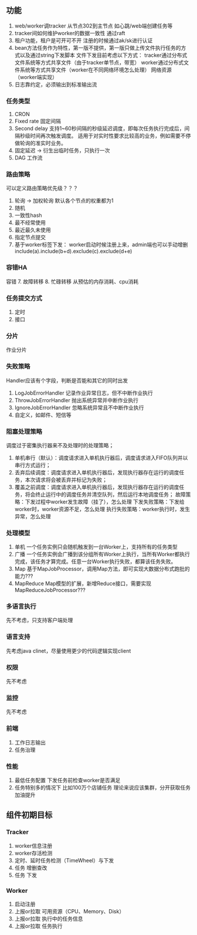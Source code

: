 ## 功能

1. web/worker调tracker 从节点302到主节点 如心跳/web端创建任务等
2. tracker间如何维护worker的数据一致性 通过raft
3. 租户功能，租户是可开可不开 注册的时候通过ak/sk进行认证
6. bean方法任务作为特性，第一版不提供，第一版只做上传文件执行任务的方式以及通过string下发脚本
    文件下发目前考虑以下方式：
        tracker通过分布式文件系统等方式共享文件（由于tracker单节点，带宽）
        worker通过分布式文件系统等方式共享文件（worker在不同网络环境怎么处理）
        网络资源（worker端实现）
7. 日志靠约定，必须输出到标准输出流

### 任务类型
1. CRON
2. Fixed rate 固定间隔
3. Second delay 支持1~60秒间隔的秒级延迟调度，即每次任务执行完成后，间隔秒级时间再次触发调度。 适用于对实时性要求比较高的业务，例如需要不停做轮询的准实时业务。
4. 固定延迟  -> 衍生出临时任务，只执行一次
5. DAG 工作流

### 路由策略

可以定义路由策略优先级？？？

1. 轮询 -> 加权轮询 默认各个节点的权重都为1
2. 随机
3. 一致性hash
4. 最不经常使用
5. 最近最久未使用
6. 指定节点提交
7. 基于worker标签下发：
    worker启动时候注册上来，admin端也可以手动增删
    include(a).include(b+d).exclude(c).exclude(d+e)

### 容错HA
容错
7. 故障转移
8. 忙碌转移  从预估的内存消耗、cpu消耗

### 任务提交方式
1. 定时
5. 接口

### 分片

作业分片

### 失败策略

Handler应该有个字段，判断是否能和其它的同时出发

1. LogJobErrorHandler 记录作业异常日志，但不中断作业执行
2. ThrowJobErrorHandler 抛出系统异常并中断作业执行
3. IgnoreJobErrorHandler 忽略系统异常且不中断作业执行
4. 自定义，如邮件、短信等

### 阻塞处理策略
调度过于密集执行器来不及处理时的处理策略；
1. 单机串行（默认）：调度请求进入单机执行器后，调度请求进入FIFO队列并以串行方式运行；
2. 丢弃后续调度：调度请求进入单机执行器后，发现执行器存在运行的调度任务，本次请求将会被丢弃并标记为失败；
3. 覆盖之前调度：调度请求进入单机执行器后，发现执行器存在运行的调度任务，将会终止运行中的调度任务并清空队列，然后运行本地调度任务；
故障策略：下发过程中worker发生故障（挂了），怎么处理
下发失败策略：下发给worker时，worker资源不足，怎么处理
执行失败策略：worker执行时，发生异常，怎么处理

### 处理模型
1. 单机 一个任务实例只会随机触发到一台Worker上，支持所有的任务类型
2. 广播 一个任务实例会广播到该分组所有Worker上执行，当所有Worker都执行完成，该任务才算完成。任意一台Worker执行失败，都算该任务失败。
3. Map 基于MapJobProcessor，调用Map方法，即可实现大数据分布式跑批的能力???
4. MapReduce Map模型的扩展，新增Reduce接口，需要实现MapReduceJobProcessor???

### 多语言执行
先不考虑，只支持客户端处理

### 语言支持
先考虑java clinet，尽量使用更少的代码逻辑实现client

### 权限
先不考虑

### 监控
先不考虑

### 前端
1. 工作日志输出
2. 任务治理

### 性能
1. 最低任务配置 下发任务前检查worker是否满足
2. 任务特别多的情况下 比如100万个店铺任务 理论来说应该集群，分开获取任务
加油提升


## 组件初期目标

### Tracker
1. worker信息注册
2. worker存活检测
3. 定时、延时任务检测（TimeWheel）与下发
4. 任务 增删查改
5. 任务 下发

### Worker
1. 启动注册
2. 上报or拉取 可用资源（CPU、Memory、Disk）
3. 上报or拉取 执行中的任务信息
4. 上报or拉取 任务执行
